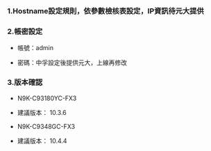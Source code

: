 
### 1.Hostname設定規則，依參數檢核表設定，IP資訊待元大提供

### 2.帳密設定
- 帳號：admin

- 密碼：中孚設定後提供元大，上線再修改

### 3.版本確認
- N9K-C93180YC-FX3
- 建議版本： 10.3.6

- N9K-C9348GC-FX3
- 建議版本： 10.4.4